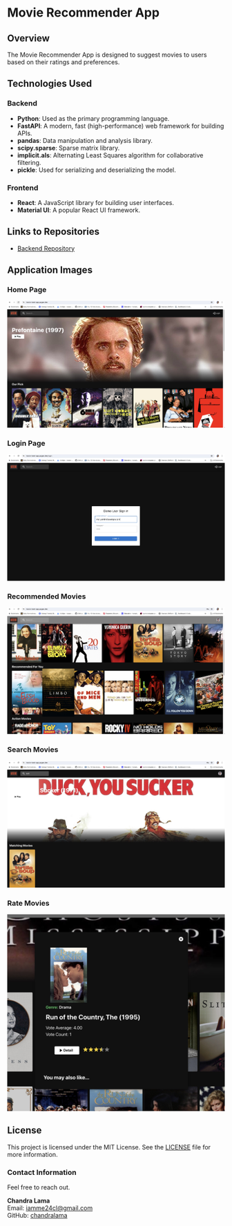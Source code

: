 # Movie Recommender App

## Overview
The Movie Recommender App is designed to suggest movies to users based on their ratings and preferences.

## Technologies Used
### Backend
- **Python**: Used as the primary programming language.
- **FastAPI**: A modern, fast (high-performance) web framework for building APIs.
- **pandas**: Data manipulation and analysis library.
- **scipy.sparse**: Sparse matrix library.
- **implicit.als**: Alternating Least Squares algorithm for collaborative filtering.
- **pickle**: Used for serializing and deserializing the model.

### Frontend
- **React**: A JavaScript library for building user interfaces.
- **Material UI**: A popular React UI framework.

## Links to Repositories

- [Backend Repository](https://github.com/iamme24cl/movie_land)

## Application Images

### Home Page

![Home Page](public/home.jpg)

### Login Page

![Login Page](public/login.jpg)

### Recommended Movies

![Recommended Movies](public/recommended.jpg)

### Search Movies

![Search Movies](public/search.jpg)

### Rate Movies

![Rate Movies](public/rate.jpg)

## License

This project is licensed under the MIT License. See the [LICENSE](LICENSE) file for more information.

### Contact Information
Feel free to reach out.

**Chandra Lama**  
Email: iamme24cl@gmail.com  
GitHub: [chandralama](https://github.com/chandralama)
